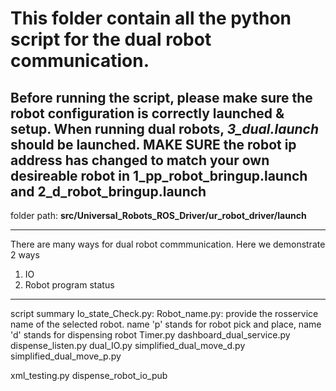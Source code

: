 # This folder contain all the python script for the dual robot communication.
## Before running the script, please make sure the robot configuration is correctly launched & setup. When running dual robots, _3_dual.launch_ should be launched. MAKE SURE the robot ip address has changed to match your own desireable robot in 1_pp_robot_bringup.launch and 2_d_robot_bringup.launch
folder path: **src/Universal_Robots_ROS_Driver/ur_robot_driver/launch**

---

There are many ways for dual robot commmunication. Here we demonstrate 2 ways
1. IO
2. Robot program status

---

script summary <to be completed>
Io_state_Check.py: 
Robot_name.py: provide the rosservice name of the selected robot. name 'p' stands for robot pick and place, name 'd' stands for dispensing robot 
Timer.py
dashboard_dual_service.py
dispense_listen.py
dual_IO.py
simplified_dual_move_d.py
simplified_dual_move_p.py

xml_testing.py
dispense_robot_io_pub

